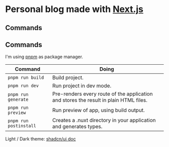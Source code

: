 # Personal blog made with [Next.js](https://nextjs.org/)

## Commands

## Commands

I'm using [pnpm](https://pnpm.io/) as package manager.

| Command                | Doing                                                                                 |
| ---------------------- | ------------------------------------------------------------------------------------- |
| `pnpm run build`       | Build project.                                                                        |
| `pnpm run dev`         | Run project in dev mode.                                                              |
| `pnpm run generate`    | Pre-renders every route of the application and stores the result in plain HTML files. |
| `pnpm run preview`     | Run preview of app, using build output.                                               |
| `pnpm run postinstall` | Creates a .nuxt directory in your application and generates types.                    |

Light / Dark theme: [shadcn/ui doc](https://ui.shadcn.com/docs/dark-mode/next)
